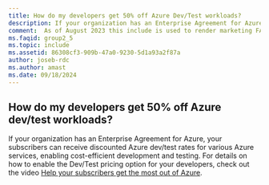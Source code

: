 ```yaml
---
title: How do my developers get 50% off Azure Dev/Test workloads?
description: If your organization has an Enterprise Agreement for Azure, your developers can choose...
comment:  As of August 2023 this include is used to render marketing FAQ content for VS Subscriptions in the following portals - VSCom, Manage, and My portals. It was not used for learn.microsoft.com content at that time.  SMEs are Evan Windom and Larissa Crawford of Red Door Collaborative and Sharvari Dighe.
ms.faqid: group2_5
ms.topic: include
ms.assetid: 86308cf3-909b-47a0-9230-5d1a93a2f87a
author: joseb-rdc
ms.author: amast
ms.date: 09/18/2024
---
```


## How do my developers get 50% off Azure dev/test workloads?

If your organization has an Enterprise Agreement for Azure, your subscribers can receive discounted Azure dev/test rates for various Azure services, enabling cost-efficient development and testing. For details on how to enable the Dev/Test pricing option for your developers, check out the video [Help your subscribers get the most out of Azure](https://aka.ms/HelpingSubscriberswithAzure).
